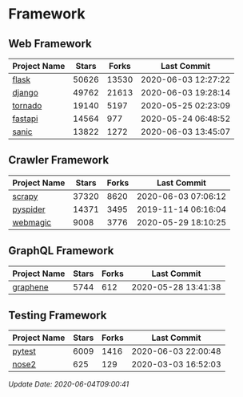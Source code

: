 # Framework

## Web Framework

| Project Name | Stars | Forks | Last Commit |
| ------------ | ----- | ----- | ----------- |
| [flask](https://github.com/pallets/flask) | 50626 | 13530 | 2020-06-03 12:27:22 |
| [django](https://github.com/django/django) | 49762 | 21613 | 2020-06-03 19:28:14 |
| [tornado](https://github.com/tornadoweb/tornado) | 19140 | 5197 | 2020-05-25 02:23:09 |
| [fastapi](https://github.com/tiangolo/fastapi) | 14564 | 977 | 2020-05-24 06:48:52 |
| [sanic](https://github.com/huge-success/sanic) | 13822 | 1272 | 2020-06-03 13:45:07 |

## Crawler Framework

| Project Name | Stars | Forks | Last Commit |
| ------------ | ----- | ----- | ----------- |
| [scrapy](https://github.com/scrapy/scrapy) | 37320 | 8620 | 2020-06-03 07:06:12 |
| [pyspider](https://github.com/binux/pyspider) | 14371 | 3495 | 2019-11-14 06:16:04 |
| [webmagic](https://github.com/code4craft/webmagic) | 9008 | 3776 | 2020-05-29 18:10:25 |

## GraphQL Framework

| Project Name | Stars | Forks | Last Commit |
| ------------ | ----- | ----- | ----------- |
| [graphene](https://github.com/graphql-python/graphene) | 5744 | 612 | 2020-05-28 13:41:38 |

## Testing Framework

| Project Name | Stars | Forks | Last Commit |
| ------------ | ----- | ----- | ----------- |
| [pytest](https://github.com/pytest-dev/pytest) | 6009 | 1416 | 2020-06-03 22:00:48 |
| [nose2](https://github.com/nose-devs/nose2) | 625 | 129 | 2020-03-03 16:52:03 |

*Update Date: 2020-06-04T09:00:41*
